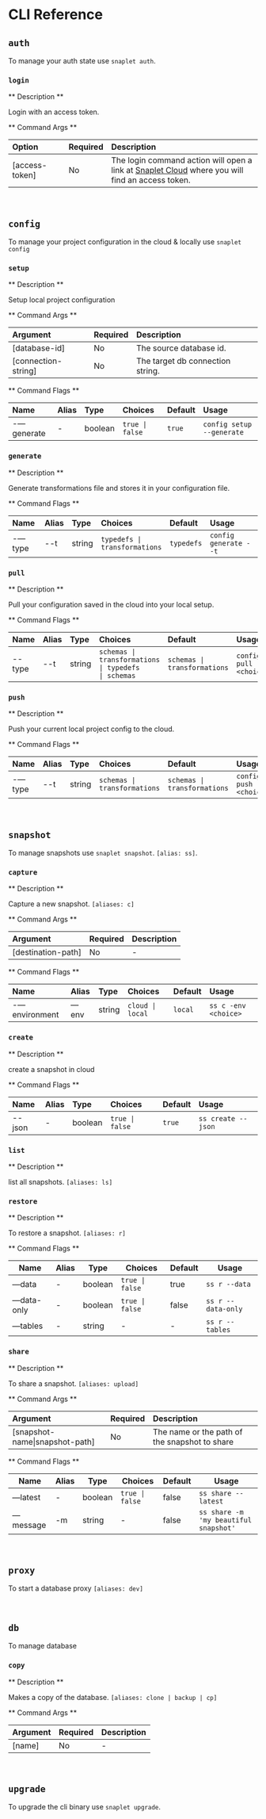 # CLI Reference

## **`auth`**

To manage your auth state use `snaplet auth`.

### `login`

** Description **

Login with an access token.

** Command Args **

| Option         | Required | Description                                                                                                                       |
| :------------- | :------- | :-------------------------------------------------------------------------------------------------------------------------------- |
| [access-token] | No       | The login command action will open a <br/> link at [Snaplet Cloud](https://app.snaplet.dev/) where you will find an access token. |

<br/>

## **`config`**

To manage your project configuration in the cloud & locally use `snaplet config`

### `setup`

** Description **

Setup local project configuration

** Command Args **

| Argument            | Required | Description                      |
| :------------------ | :------- | :------------------------------- |
| [database-id]       | No       | The source database id.          |
| [connection-string] | No       | The target db connection string. |

** Command Flags **

| Name       | Alias | Type    | Choices                        | Default | Usage                     |
| :--------- | :---- | :------ | :----------------------------- | :------ | :------------------------ |
| -—generate | -     | boolean | <code>true &#124; false</code> | `true`  | `config setup --generate` |

### `generate`

** Description **

Generate transformations file and stores it in your configuration file.

** Command Flags **

| Name   | Alias | Type   | Choices                                      | Default    | Usage                 |
| :----- | :---- | :----- | :------------------------------------------- | :--------- | :-------------------- |
| -—type | --t   | string | <code>typedefs &#124; transformations</code> | `typedefs` | `config generate --t` |

### `pull`

** Description **

Pull your configuration saved in the cloud into your local setup.

** Command Flags **

| Name   | Alias | Type   | Choices                                                                    | Default                                     | Usage                      |
| :----- | :---- | :----- | :------------------------------------------------------------------------- | :------------------------------------------ | :------------------------- |
| --type | --t   | string | <code>schemas &#124; transformations &#124; typedefs &#124; schemas</code> | <code>schemas &#124; transformations</code> | `config pull --t <choice>` |

### `push`

** Description **

Push your current local project config to the cloud.

** Command Flags **

| Name   | Alias | Type   | Choices                                     | Default                                     | Usage                     |
| :----- | :---- | :----- | :------------------------------------------ | :------------------------------------------ | :------------------------ |
| -—type | --t   | string | <code>schemas &#124; transformations</code> | <code>schemas &#124; transformations</code> | `config push -t <choice>` |

<br/>

## **`snapshot`**

To manage snapshots use `snaplet snapshot`. `[alias: ss]`.

### `capture`

** Description **

Capture a new snapshot. `[aliases: c]`

** Command Args **

| Argument           | Required | Description |
| :----------------- | :------- | :---------- |
| [destination-path] | No       | -           |

** Command Flags **

| Name          | Alias | Type   | Choices                         | Default | Usage                |
| :------------ | :---- | :----- | :------------------------------ | :------ | :------------------- |
| -—environment | —env  | string | <code>cloud &#124; local</code> | `local` | `ss c -env <choice>` |

### `create`

** Description **

create a snapshot in cloud

** Command Flags **

| Name   | Alias | Type    | Choices                        | Default | Usage              |
| :----- | :---- | :------ | :----------------------------- | :------ | :----------------- |
| --json | -     | boolean | <code>true &#124; false</code> | `true`  | `ss create --json` |

### `list`

** Description **

list all snapshots. `[aliases: ls]`

### `restore`

** Description **

To restore a snapshot. `[aliases: r]`

** Command Flags **

| Name       | Alias | Type    | Choices                        | Default | Usage              |
| ---------- | ----- | ------- | ------------------------------ | ------- | ------------------ |
| —data      | -     | boolean | <code>true &#124; false</code> | true    | `ss r --data`      |
| —data-only | -     | boolean | <code>true &#124; false</code> | false   | `ss r --data-only` |
| —tables    | -     | string  | -                              | -       | `ss r --tables`    |

### `share`

** Description **

To share a snapshot. `[aliases: upload]`

** Command Args **

| Argument                       | Required | Description                                   |
| :----------------------------- | :------- | :-------------------------------------------- |
| [snapshot-name\|snapshot-path] | No       | The name or the path of the snapshot to share |

** Command Flags **

| Name     | Alias | Type    | Choices                        | Default | Usage                                 |
| -------- | ----- | ------- | ------------------------------ | ------- | ------------------------------------- |
| —latest  | -     | boolean | <code>true &#124; false</code> | false   | `ss share --latest`                   |
| —message | -m    | string  | -                              | false   | `ss share -m 'my beautiful snapshot'` |

<br/>

## **`proxy`**

To start a database proxy `[aliases: dev]`

<br/>

## **`db`**

To manage database

### `copy`

** Description **

Makes a copy of the database. `[aliases: clone | backup | cp]`

** Command Args **

| Argument | Required | Description |
| -------- | -------- | ----------- |
| [name]   | No       | -           |

<br/>

## **`upgrade`**

To upgrade the cli binary use `snaplet upgrade`.

